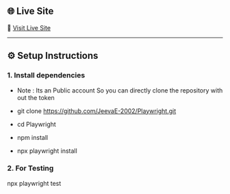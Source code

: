
## 🌐 Live Site

🔗 [Visit Live Site](https://jeevae-2002.github.io/Playwright/)


---

## ⚙️ Setup Instructions

### 1. Install dependencies

- Note : Its an Public account So you can directly clone the repository with out the token

- git clone https://github.com/JeevaE-2002/Playwright.git
- cd Playwright
- npm install
- npx playwright install

### 2. For Testing

npx playwright test
